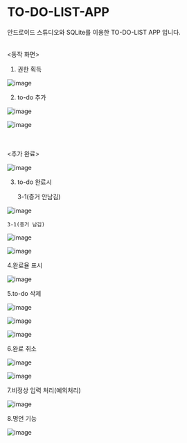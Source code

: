 # TO-DO-LIST-APP
안드로이드 스튜디오와 SQLite를 이용한 TO-DO-LIST APP 입니다.
<br />
<br />

<동작 화면>
<br />
1. 권한 획득

![image](https://user-images.githubusercontent.com/63800086/146220671-c3b48569-e972-4933-a800-7cd59201b875.png)


2. to-do 추가


![image](https://user-images.githubusercontent.com/63800086/146220742-031e5473-ee9f-4126-91e3-4b45e7ca706e.png)


![image](https://user-images.githubusercontent.com/63800086/146220797-7f4d21a2-8467-43ad-89bd-1f0aa28cdae7.png)



<br>
<br>
<추가 완료>

![image](https://user-images.githubusercontent.com/63800086/146220839-63c9124a-52f7-4696-be2e-9af1c897bc43.png)


3. to-do 완료시 


    3-1(증거 안남김)


![image](https://user-images.githubusercontent.com/63800086/146220936-a5bf6aac-1d76-4ef5-b262-230be015d6e6.png)


    3-1(증거 남김)


![image](https://user-images.githubusercontent.com/63800086/146220977-9122978b-8584-4bb7-a874-28b09736a322.png)

![image](https://user-images.githubusercontent.com/63800086/146221032-5ce876c4-181d-4eed-82e9-384ded101f11.png)

4.완료율 표시


![image](https://user-images.githubusercontent.com/63800086/146221139-5d6a6c73-90da-4a5a-b0df-af09303d4cfb.png)

5.to-do 삭제


![image](https://user-images.githubusercontent.com/63800086/146221207-7a6bfd50-0970-4420-803a-0c25ab607a75.png)

![image](https://user-images.githubusercontent.com/63800086/146221229-c9be601f-66e0-4453-a8bb-bdaa622df7cc.png)

![image](https://user-images.githubusercontent.com/63800086/146221379-98c669d5-b8df-4b2c-b86c-1a1b71abe3b0.png)


6.완료 취소


![image](https://user-images.githubusercontent.com/63800086/146221441-88e08d21-3545-4ce9-bfcc-8ac342249140.png)

![image](https://user-images.githubusercontent.com/63800086/146221732-c130b6f0-4dae-44ff-8dde-57d47ba4bc8f.png)


7.비정상 입력 처리(예외처리)


![image](https://user-images.githubusercontent.com/63800086/146221838-e24ef7eb-81c3-4127-ac4f-635f0602b08c.png)


8.명언 기능


![image](https://user-images.githubusercontent.com/63800086/146221914-bc91effa-3d7e-4d7d-9d4f-cf7d1ed181d4.png)





